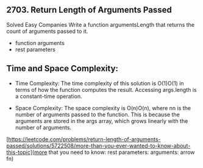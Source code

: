 ## 2703. Return Length of Arguments Passed
Solved
Easy
Companies
Write a function argumentsLength that returns the count of arguments passed to it. 

* function arguments
* rest parameters

## Time and Space Complexity:

   * Time Complexity:
    The time complexity of this solution is O(1)O(1) in terms of how the function computes the result. Accessing args.length is a constant-time operation.

   * Space Complexity:
    The space complexity is O(n)O(n), where nn is the number of arguments passed to the function. This is because the arguments are stored in the args array, which grows linearly with the number of arguments.

[https://leetcode.com/problems/return-length-of-arguments-passed/solutions/5722508/more-than-you-ever-wanted-to-know-about-this-topic](more that you need to know: rest parameters: arguments: arrow fn)
